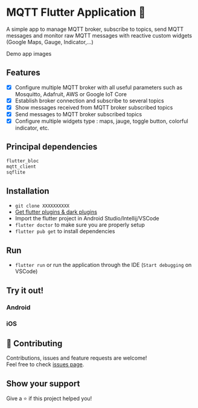 # MQTT Flutter Application 👋

A simple app to manage MQTT broker, subscribe to topics, send MQTT messages and monitor raw MQTT messages with reactive custom widgets (Google Maps, Gauge, Indicator,...)

Demo app images

## Features

* [x] Configure multiple MQTT broker with all useful parameters such as Mosquitto, Adafruit, AWS or Google IoT Core
* [x] Establish broker connection and subscribe to several topics
* [x] Show messages received from MQTT broker subscribed topics 
* [x] Send messages to MQTT broker subscribed topics
* [x] Configure multiple widgets type : maps, jauge, toggle button, colorful indicator, etc.

## Principal dependencies

```sh
flutter_bloc
mqtt_client
sqflite
```

## Installation

- `git clone XXXXXXXXXX`
- [Get flutter plugins & dark plugins](https://flutter.dev/docs/get-started/install)
- Import the flutter project in Android Studio/Intellij/VSCode
- `flutter doctor` to make sure you are properly setup
- `flutter pub get` to install dependencies


## Run

- `flutter run` or run the application through the IDE (`Start debugging` on VSCode)

## Try it out!

### Android

### iOS
## 🤝 Contributing

Contributions, issues and feature requests are welcome!<br />Feel free to check [issues page](https://github.com/JLiao98/IoT-Manager/issues).

## Show your support

Give a ⭐️ if this project helped you!
